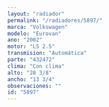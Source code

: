```yaml
---
layout: "radiador"
permalink: "/radiadores/5897/"
marca: "Volkswagen"
modelo: "Eurovan"
ano: "2002"
motor: "L5 2.5"
transmision: "Automática"
parte: "432472"
clima: "Con clima"
alto: "28 3/8"
ancho: "13 3/4"
observaciones: ""
id: "5897"
---
```



